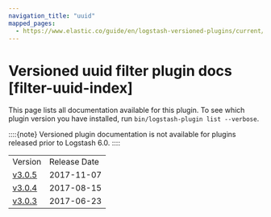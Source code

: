 ```yaml
---
navigation_title: "uuid"
mapped_pages:
  - https://www.elastic.co/guide/en/logstash-versioned-plugins/current/filter-uuid-index.html
---
```


# Versioned uuid filter plugin docs [filter-uuid-index]


This page lists all documentation available for this plugin.  To see which plugin version you have installed, run `bin/logstash-plugin list --verbose`.

::::{note}
Versioned plugin documentation is not available for plugins released prior to Logstash 6.0.
::::


|     |     |
| --- | --- |
| Version | Release Date |
| [v3.0.5](v3-0-5-plugins-filters-uuid.md) | 2017-11-07 |
| [v3.0.4](v3-0-4-plugins-filters-uuid.md) | 2017-08-15 |
| [v3.0.3](v3-0-3-plugins-filters-uuid.md) | 2017-06-23 |




